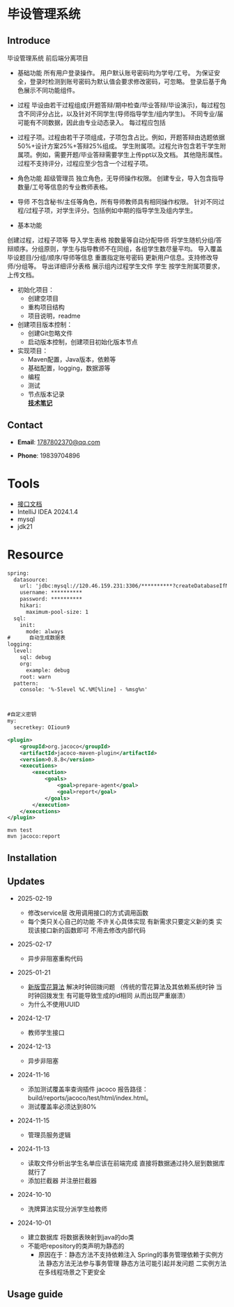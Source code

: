 # 毕设管理系统

## Introduce
毕设管理系统
前后端分离项目
- 基础功能
  所有用户登录操作。
  用户默认账号密码均为学号/工号。
  为保证安全，登录时检测到账号密码为默认值会要求修改密码，可忽略。
  登录后基于角色展示不同功能组件。

- 过程
  毕设由若干过程组成(开题答辩/期中检查/毕业答辩/毕设演示)，每过程包含不同评分占比，以及针对不同学生(导师指导学生/组内学生)。 不同专业/届可能有不同数据，因此由专业动态录入。
  每过程应包括

- 过程子项。过程由若干子项组成，子项包含占比。例如，开题答辩由选题依据50%+设计方案25%+答辩25%组成。
  学生附属项。过程允许包含若干学生附属项。例如，需要开题/毕业答辩需要学生上传ppt以及文档。
  其他隐形属性。
  过程不支持评分，过程应至少包含一个过程子项。

- 角色功能
  超级管理员
  独立角色，无导师操作权限。
  创建专业，导入包含指导数量/工号等信息的专业教师表格。

- 导师
  不包含秘书/主任等角色，所有导师教师具有相同操作权限。
  针对不同过程/过程子项，对学生评分。包括例如中期的指导学生及组内学生。

- 基本功能

创建过程，过程子项等
导入学生表格
按数量等自动分配导师
将学生随机分组/答辩顺序。分组原则，学生与指导教师不在同组，各组学生数尽量平均。
导入覆盖毕设题目/分组/顺序/导师等信息
重置指定账号密码
更新用户信息。支持修改导师/分组等。
导出详细评分表格
展示组内过程学生文件
学生
按学生附属项要求，上传文档。


- 初始化项目：
    - 创建空项目
    - 重构项目结构
    - 项目说明，readme
- 创建项目版本控制：
    - 创建Git忽略文件
    - 启动版本控制，创建项目初始化版本节点
- 实现项目：
    - Maven配置，Java版本，依赖等
    - 基础配置，logging，数据源等
    - 编程
    - 测试
    - 节点版本记录
      <br/>
      [**技术笔记**](tech.md)

## Contact

- **Email**: 1787802370@qq.com

- **Phone**: 19839704896

# Tools
- [接口文档]()
- IntelliJ IDEA 2024.1.4
- mysql
- jdk21

# Resource
```xml
spring:
  datasource:
    url: 'jdbc:mysql://120.46.159.231:3306/**********?createDatabaseIfNotExist=true'
    username: **********
    password: **********
    hikari:
      maximum-pool-size: 1
  sql:
    init:
      mode: always
#      自动生成数据表
logging:
  level:
    sql: debug
    org:
      example: debug
    root: warn
  pattern:
    console: '%-5level %C.%M[%line] - %msg%n'



#自定义密钥
my:
  secretkey: OIioun9
```
```xml
<plugin>
    <groupId>org.jacoco</groupId>
    <artifactId>jacoco-maven-plugin</artifactId>
    <version>0.8.8</version>
    <executions>
        <execution>
            <goals>
                <goal>prepare-agent</goal>
                <goal>report</goal>
            </goals>
        </execution>
    </executions>
</plugin>

```
```
mvn test
mvn jacoco:report
```
## Installation

## Updates
- 2025-02-19
  - 修改service层 改用调用接口的方式调用函数
  - 每个类只关心自己的功能 不许关心具体实现 有新需求只要定义新的类 实现该接口新的函数即可 不用去修改内部代码
- 2025-02-17
    - 异步非阻塞重构代码
- 2025-01-21
    - [新版雪花算法](https://gitee.com/zerohek/idgenerator) 解决时钟回拨问题 （传统的雪花算法及其依赖系统时钟 当时钟回拨发生 有可能导致生成的id相同 从而出现严重崩溃）
    - 为什么不使用UUID
- 2024-12-17
    - 教师学生接口
- 2024-12-13
    - 异步非阻塞
- 2024-11-16
    - 添加测试覆盖率查询插件 jacoco 报告路径：build/reports/jacoco/test/html/index.html。
    - 测试覆盖率必须达到80%

- 2024-11-15
    - 管理员服务逻辑
- 2024-11-13
    - 读取文件分析出学生名单应该在前端完成 直接将数据通过持久层到数据库就行了
    - 添加拦截器 并注册拦截器
- 2024-10-10
    - 洗牌算法实现分派学生给教师
- 2024-10-01

    - 建立数据库 将数据表映射到java的do类
    - 不能吧repository的类声明为静态的
        - 原因在于：静态方法不支持依赖注入 Spring的事务管理依赖于实例方法 静态方法无法参与事务管理 静态方法可能引起并发问题 二实例方法在多线程场景之下更安全

## Usage guide